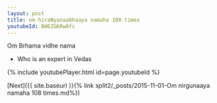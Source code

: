 ```yaml
---
layout: post
title: om hiraNyanaabhaaya namaha 108 times
youtubeId: BHEZGKRw0fc
---
```

 
 
Om Brhama vidhe nama 
 
 -  Who is an expert in Vedas 
 
  
 
  
 
 
 
 
 
 


{% include youtubePlayer.html id=page.youtubeId %}
 
[Next]({{ site.baseurl }}{% link  split2/_posts/2015-11-01-Om nirgunaaya namaha 108 times.md%})
 
